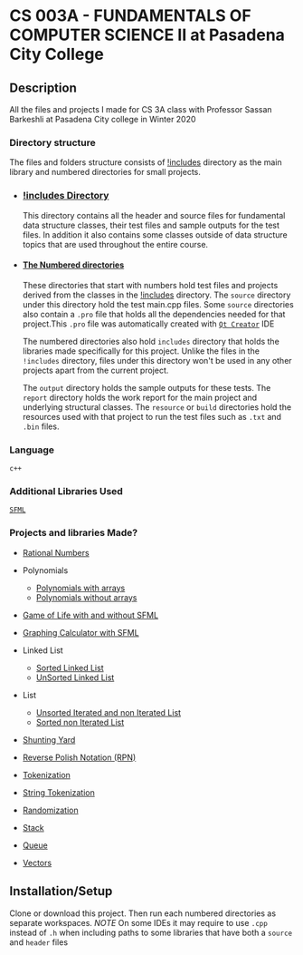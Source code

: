 # CS 003A - FUNDAMENTALS OF COMPUTER SCIENCE II at Pasadena City College

## Description

All the files and projects I made for CS 3A class with Professor Sassan Barkeshli at Pasadena City college in Winter 2020

### Directory structure

The files and folders structure consists of [!includes](./Projects/!includes/) directory as the main library and numbered directories for small projects.

- ### [!includes Directory](./Projects/!includes/)

  This directory contains all the header and source files for fundamental data structure classes, their test files and sample outputs for the test files. In addition it also contains some classes outside of data structure topics that are used throughout the entire course.

- #### [The Numbered directories](./Projects/)

  These directories that start with numbers hold test files and projects derived from the classes in the [!includes](./Projects/!includes/) directory. The `source` directory under this directory hold the test main.cpp files. Some `source` directories also contain a `.pro` file that holds all the dependencies needed for that project.This `.pro` file was automatically created with [`Qt Creator`](https://www.qt.io/product) IDE

  The numbered directories also hold `includes` directory that holds the libraries made specifically for this project. Unlike the files in the `!includes` directory, files under this directory won't be used in any other projects apart from the current project.

  The `output` directory holds the sample outputs for these tests. The `report` directory holds the work report for the main project and underlying structural classes. The `resource` or `build` directories hold the resources used with that project to run the test files such as `.txt` and `.bin` files.

### Language

`c++`

### Additional Libraries Used

[`SFML`](https://www.sfml-dev.org)

### Projects and libraries Made?

- [Rational Numbers](./Projects/06%20Rational/)
- Polynomials

  - [Polynomials with arrays](./Projects/08%20Poly/)
  - [Polynomials without arrays](./Projects/13%20Poly/)

- [Game of Life with and without SFML](./Projects/14%20Predator%20Prey/)
- [Graphing Calculator with SFML](./Projects/!includes/Graph)

- Linked List

  - [Sorted Linked List](./Projects/!includes/Linked_List_Sorted/)
  - [UnSorted Linked List](./Projects/!includes/Linked_List/)

- List

  - [Unsorted Iterated and non Iterated List](./Projects/!includes/List)
  - [Sorted non Iterated List](./Projects/!includes/Sorted_List)

- [Shunting Yard](./Projects/!includes/Shunting_Yard)
- [Reverse Polish Notation (RPN)](./Projects/!includes/RPN)
- [Tokenization](./Projects/!includes/Token)
- [String Tokenization](./Projects/!includes/Tokenize_String)

- [Randomization](./Projects/!includes/Random)
- [Stack](./Projects/!includes/Queue)
- [Queue](./Projects/!includes/Queue)
- [Vectors](./Projects/!includes/Vector)

## Installation/Setup

Clone or download this project. Then run each numbered directories as separate workspaces.
_NOTE_ On some IDEs it may require to use `.cpp` instead of `.h` when including paths to some libraries that have both a `source` and `header` files
